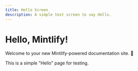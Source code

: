 ```yaml
---
title: Hello Screen
description: A simple test screen to say Hello.
---
```


# Hello, Mintlify!
Welcome to your new Mintlify-powered documentation site. 🎉

This is a simple "Hello" page for testing.
